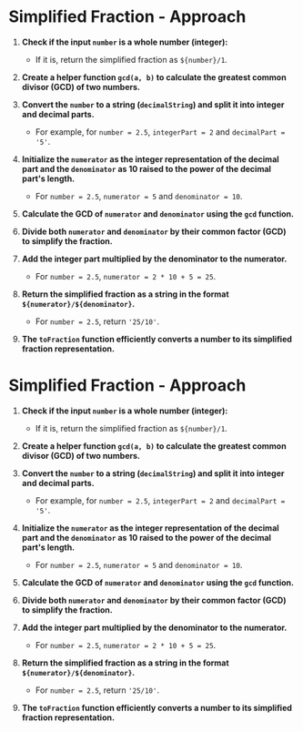 # Simplified Fraction - Approach

1. **Check if the input `number` is a whole number (integer):**
   - If it is, return the simplified fraction as `${number}/1`.

2. **Create a helper function `gcd(a, b)` to calculate the greatest common divisor (GCD) of two numbers.**

3. **Convert the `number` to a string (`decimalString`) and split it into integer and decimal parts.**
   - For example, for `number = 2.5`, `integerPart = 2` and `decimalPart = '5'`.

4. **Initialize the `numerator` as the integer representation of the decimal part and the `denominator` as 10 raised to the power of the decimal part's length.**
   - For `number = 2.5`, `numerator = 5` and `denominator = 10`.

5. **Calculate the GCD of `numerator` and `denominator` using the `gcd` function.**

6. **Divide both `numerator` and `denominator` by their common factor (GCD) to simplify the fraction.**

7. **Add the integer part multiplied by the denominator to the numerator.**
   - For `number = 2.5`, `numerator = 2 * 10 + 5 = 25`.

8. **Return the simplified fraction as a string in the format `${numerator}/${denominator}`.**
   - For `number = 2.5`, return `'25/10'`.

9. **The `toFraction` function efficiently converts a number to its simplified fraction representation.**
# Simplified Fraction - Approach

1. **Check if the input `number` is a whole number (integer):**
   - If it is, return the simplified fraction as `${number}/1`.

2. **Create a helper function `gcd(a, b)` to calculate the greatest common divisor (GCD) of two numbers.**

3. **Convert the `number` to a string (`decimalString`) and split it into integer and decimal parts.**
   - For example, for `number = 2.5`, `integerPart = 2` and `decimalPart = '5'`.

4. **Initialize the `numerator` as the integer representation of the decimal part and the `denominator` as 10 raised to the power of the decimal part's length.**
   - For `number = 2.5`, `numerator = 5` and `denominator = 10`.

5. **Calculate the GCD of `numerator` and `denominator` using the `gcd` function.**

6. **Divide both `numerator` and `denominator` by their common factor (GCD) to simplify the fraction.**

7. **Add the integer part multiplied by the denominator to the numerator.**
   - For `number = 2.5`, `numerator = 2 * 10 + 5 = 25`.

8. **Return the simplified fraction as a string in the format `${numerator}/${denominator}`.**
   - For `number = 2.5`, return `'25/10'`.

9. **The `toFraction` function efficiently converts a number to its simplified fraction representation.**
